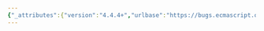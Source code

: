 ```yaml
---
{"_attributes":{"version":"4.4.4+","urlbase":"https://bugs.ecmascript.org/","maintainer":"dherman@mozilla.com"},"bug":{"bug_id":2294,"creation_ts":"2013-11-15 00:40:00 -0800","short_desc":"13.8.1: missing space","delta_ts":"2014-06-02 11:39:54 -0700","product":"Draft for 6th Edition","component":"editorial issue","version":"Rev 22: January 20, 2014 Draft","rep_platform":"All","op_sys":"All","bug_status":"RESOLVED","resolution":"FIXED","priority":"Normal","bug_severity":"normal","everconfirmed":true,"reporter":{"uid":"jmdyck","name":"Michael Dyck"},"assigned_to":{"uid":"allen","name":"Allen Wirfs-Brock"},"long_desc":[{"commentid":6790,"comment_count":0,"who":{"uid":"jmdyck","name":"Michael Dyck"},"bug_when":"2013-11-15 00:40:55 -0800","thetext":"In 13.8.1 \"Static Semantics: Early Errors\",\nin group 2,\nthe bullet says:\n    It is a Syntax Error if StringValue(UnresolvedIdentifier)does not appear ...\n\nInsert a space before \"does\"."},{"commentid":6804,"comment_count":1,"who":{"uid":"allen","name":"Allen Wirfs-Brock"},"bug_when":"2013-11-15 12:14:22 -0800","thetext":"fixed in rev22 editor's draft"},{"commentid":7110,"comment_count":2,"who":{"uid":"allen","name":"Allen Wirfs-Brock"},"bug_when":"2014-01-27 10:05:52 -0800","thetext":"fixed in Rev22 (January 20, 2013) release"},{"commentid":7236,"comment_count":3,"who":{"uid":"jmdyck","name":"Michael Dyck"},"bug_when":"2014-02-09 20:45:38 -0800","thetext":"Nope, that space is still missing in rev22."},{"commentid":8465,"comment_count":4,"who":{"uid":"allen","name":"Allen Wirfs-Brock"},"bug_when":"2014-05-14 17:06:41 -0700","thetext":"fixed in rev 25 editor's draft"},{"commentid":8823,"comment_count":5,"who":{"uid":"jmdyck","name":"Michael Dyck"},"bug_when":"2014-06-02 11:39:54 -0700","thetext":"confirmed fixed."}]}}
---
```

